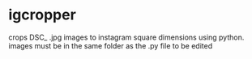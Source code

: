 # igcropper
crops DSC_ .jpg images to instagram square dimensions using python. 
images must be in the same folder as the .py file to be edited 
